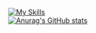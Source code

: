 
[![My Skills](https://skillicons.dev/icons?i=js,ts,html,css,react,nextjs,tailwind,styledcomponents,supabase,figma)](https://skillicons.dev)
<br>
[![Anurag's GitHub stats](https://github-readme-stats.vercel.app/api?username=HIITMEMARIO)](https://github.com/anuraghazra/github-readme-stats)

<!--
**HIITMEMARIO/HIITMEMARIO** is a ✨ _special_ ✨ repository because its `README.md` (this file) appears on your GitHub profile.

Here are some ideas to get you started:

- 🔭 I’m currently working on ...
- 🌱 I’m currently learning ...
- 👯 I’m looking to collaborate on ...
- 🤔 I’m looking for help with ...
- 💬 Ask me about ...
- 📫 How to reach me: ...
- 😄 Pronouns: ...
- ⚡ Fun fact: ...
-->

